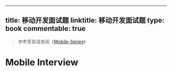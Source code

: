 
---
title: 移动开发面试题
linktitle: 移动开发面试题
type: book
commentable: true
---

> 参考答案请查阅《[Mobile-Series](https://github.com/wx-chevalier/Mobile-Series?q=)》

# Mobile Interview

    